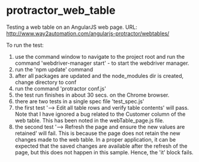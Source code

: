 # protractor_web_table
Testing a web table on an AngularJS web page. URL: http://www.way2automation.com/angularjs-protractor/webtables/

To run the test:
1. use the command window to navigate to the project root and run the command 'webdriver-manager start' - to start the webdriver manager.
2. run the 'npm update' command
3. after all packages are updated and the node_modules dir is created, change directory to conf
4. run the command 'protractor conf.js'
5. the test run finishes in about 30 secs. on the Chrome browser.
6. there are two tests in a single spec file 'test_spec.js' 
7. the first test '--> Edit all table rows and verify table contents' will pass. Note that I have ignored a bug related to the Customer column of the web table. This has been noted in the webTable_page.js file.
8. the second test '--> Refresh the page and ensure the new values are retained' will fail. This is because the page does not retain the new changes made to the web table. In a proper application, it can be expected that the saved changes are available after the refresh of the page, but this does not happen in this sample. Hence, the 'it' block fails.
